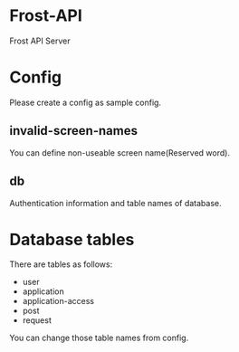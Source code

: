 # Frost-API
Frost API Server


# Config
Please create a config as sample config.

## invalid-screen-names

You can define non-useable screen name(Reserved word).

## db

Authentication information and table names of database.


# Database tables
There are tables as follows:
- user
- application
- application-access
- post
- request

You can change those table names from config.
